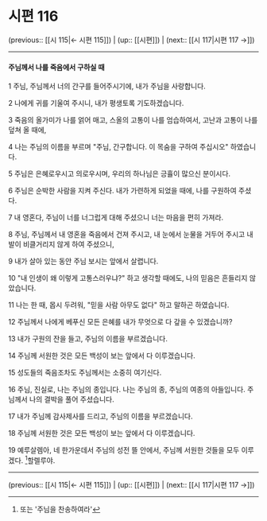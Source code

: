 # 시편 116

(previous:: [[시 115|← 시편 115]]) | (up:: [[시편]]) | (next:: [[시 117|시편 117 →]])

***


#### 주님께서 나를 죽음에서 구하실 때
1 
주님, 주님께서 너의 간구를 들어주시기에, 내가 주님을 사랑합니다.


2 
나에게 귀를 기울여 주시니, 내가 평생토록 기도하겠습니다.


3 
죽음의 올가미가 나를 얽어 매고, 스올의 고통이 나를 엄습하여서, 고난과 고통이 나를 덮쳐 올 때에,


4 
나는 주님의 이름을 부르며 "주님, 간구합니다. 이 목숨을 구하여 주십시오" 하였습니다.


5 
주님은 은혜로우시고 의로우시며, 우리의 하나님은 긍휼이 많으신 분이시다.


6 
주님은 순박한 사람을 지켜 주신다. 내가 가련하게 되었을 때에, 나를 구원하여 주셨다.


7 
내 영혼다, 주님이 너를 너그럽게 대해 주셨으니 너는 마음을 편히 가져라.


8 
주님, 주님께서 내 영혼을 죽음에서 건져 주시고, 내 눈에서 눈물을 거두어 주시고 내 발이 비클거리지 않게 하여 주셨으니,


9 
내가 살아 있는 동안 주님 보시는 앞에서 살렵니다.


10 
"내 인생이 왜 이렇게 고통스러우냐?" 하고 생각할 때에도, 나의 믿음은 흔들리지 않았습니다.


11 
나는 한 때, 몹시 두려워, "믿을 사람 아무도 없다" 하고 말하곤 하였습니다.


12 
주님께서 나에게 베푸신 모든 은혜를 내가 무엇으로 다 갚을 수 있겠습니까?


13 
내가 구원의 잔을 들고, 주님의 이름을 부르겠습니다.


14 
주님께 서원한 것은 모든 백성이 보는 앞에서 다 이루겠습니다.


15 
성도들의 죽음조차도 주님께서는 소중히 여기신다.


16 
주님, 진실로, 나는 주님의 종입니다. 나는 주님의 종, 주님의 여종의 아들입니다. 주님께서 나의 결박을 풀어 주셨습니다.


17 
내가 주님께 감사제사를 드리고, 주님의 이름을 부르겠습니다.


18 
주님께 서원한 것은 모든 백성이 보는 앞에서 다 이루겠습니다.


19 
예루살렘아, 네 한가운데서 주님의 성전 뜰 안에서, 주님께 서원한 것들을 모두 이루겠다.
[^1]할렐루야.


***

(previous:: [[시 115|← 시편 115]]) | (up:: [[시편]]) | (next:: [[시 117|시편 117 →]])

[^1]: 또는 '주님을 찬송하여라'